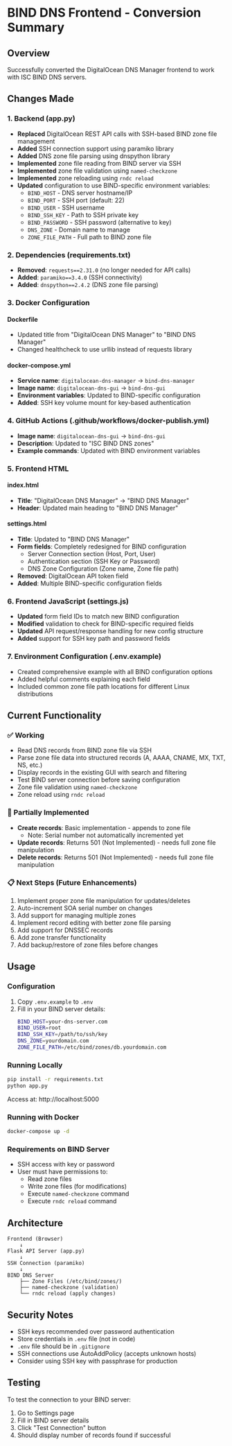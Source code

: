 # BIND DNS Frontend - Conversion Summary

## Overview
Successfully converted the DigitalOcean DNS Manager frontend to work with ISC BIND DNS servers.

## Changes Made

### 1. Backend (app.py)
- **Replaced** DigitalOcean REST API calls with SSH-based BIND zone file management
- **Added** SSH connection support using paramiko library
- **Added** DNS zone file parsing using dnspython library
- **Implemented** zone file reading from BIND server via SSH
- **Implemented** zone file validation using `named-checkzone`
- **Implemented** zone reloading using `rndc reload`
- **Updated** configuration to use BIND-specific environment variables:
  - `BIND_HOST` - DNS server hostname/IP
  - `BIND_PORT` - SSH port (default: 22)
  - `BIND_USER` - SSH username
  - `BIND_SSH_KEY` - Path to SSH private key
  - `BIND_PASSWORD` - SSH password (alternative to key)
  - `DNS_ZONE` - Domain name to manage
  - `ZONE_FILE_PATH` - Full path to BIND zone file

### 2. Dependencies (requirements.txt)
- **Removed**: `requests==2.31.0` (no longer needed for API calls)
- **Added**: `paramiko==3.4.0` (SSH connectivity)
- **Added**: `dnspython==2.4.2` (DNS zone file parsing)

### 3. Docker Configuration

#### Dockerfile
- Updated title from "DigitalOcean DNS Manager" to "BIND DNS Manager"
- Changed healthcheck to use urllib instead of requests library

#### docker-compose.yml
- **Service name**: `digitalocean-dns-manager` → `bind-dns-manager`
- **Image name**: `digitalocean-dns-gui` → `bind-dns-gui`
- **Environment variables**: Updated to BIND-specific configuration
- **Added**: SSH key volume mount for key-based authentication

### 4. GitHub Actions (.github/workflows/docker-publish.yml)
- **Image name**: `digitalocean-dns-gui` → `bind-dns-gui`
- **Description**: Updated to "ISC BIND DNS zones"
- **Example commands**: Updated with BIND environment variables

### 5. Frontend HTML

#### index.html
- **Title**: "DigitalOcean DNS Manager" → "BIND DNS Manager"
- **Header**: Updated main heading to "BIND DNS Manager"

#### settings.html
- **Title**: Updated to "BIND DNS Manager"
- **Form fields**: Completely redesigned for BIND configuration
  - Server Connection section (Host, Port, User)
  - Authentication section (SSH Key or Password)
  - DNS Zone Configuration (Zone name, Zone file path)
- **Removed**: DigitalOcean API token field
- **Added**: Multiple BIND-specific configuration fields

### 6. Frontend JavaScript (settings.js)
- **Updated** form field IDs to match new BIND configuration
- **Modified** validation to check for BIND-specific required fields
- **Updated** API request/response handling for new config structure
- **Added** support for SSH key path and password fields

### 7. Environment Configuration (.env.example)
- Created comprehensive example with all BIND configuration options
- Added helpful comments explaining each field
- Included common zone file path locations for different Linux distributions

## Current Functionality

### ✅ Working
- Read DNS records from BIND zone file via SSH
- Parse zone file data into structured records (A, AAAA, CNAME, MX, TXT, NS, etc.)
- Display records in the existing GUI with search and filtering
- Test BIND server connection before saving configuration
- Zone file validation using `named-checkzone`
- Zone reload using `rndc reload`

### 🚧 Partially Implemented
- **Create records**: Basic implementation - appends to zone file
  - Note: Serial number not automatically incremented yet
- **Update records**: Returns 501 (Not Implemented) - needs full zone file manipulation
- **Delete records**: Returns 501 (Not Implemented) - needs full zone file manipulation

### 📋 Next Steps (Future Enhancements)
1. Implement proper zone file manipulation for updates/deletes
2. Auto-increment SOA serial number on changes
3. Add support for managing multiple zones
4. Implement record editing with better zone file parsing
5. Add support for DNSSEC records
6. Add zone transfer functionality
7. Add backup/restore of zone files before changes

## Usage

### Configuration
1. Copy `.env.example` to `.env`
2. Fill in your BIND server details:
   ```bash
   BIND_HOST=your-dns-server.com
   BIND_USER=root
   BIND_SSH_KEY=/path/to/ssh/key
   DNS_ZONE=yourdomain.com
   ZONE_FILE_PATH=/etc/bind/zones/db.yourdomain.com
   ```

### Running Locally
```bash
pip install -r requirements.txt
python app.py
```
Access at: http://localhost:5000

### Running with Docker
```bash
docker-compose up -d
```

### Requirements on BIND Server
- SSH access with key or password
- User must have permissions to:
  - Read zone files
  - Write zone files (for modifications)
  - Execute `named-checkzone` command
  - Execute `rndc reload` command

## Architecture

```
Frontend (Browser)
    ↓
Flask API Server (app.py)
    ↓
SSH Connection (paramiko)
    ↓
BIND DNS Server
    ├── Zone Files (/etc/bind/zones/)
    ├── named-checkzone (validation)
    └── rndc reload (apply changes)
```

## Security Notes
- SSH keys recommended over password authentication
- Store credentials in `.env` file (not in code)
- `.env` file should be in `.gitignore`
- SSH connections use AutoAddPolicy (accepts unknown hosts)
- Consider using SSH key with passphrase for production

## Testing
To test the connection to your BIND server:
1. Go to Settings page
2. Fill in BIND server details
3. Click "Test Connection" button
4. Should display number of records found if successful
